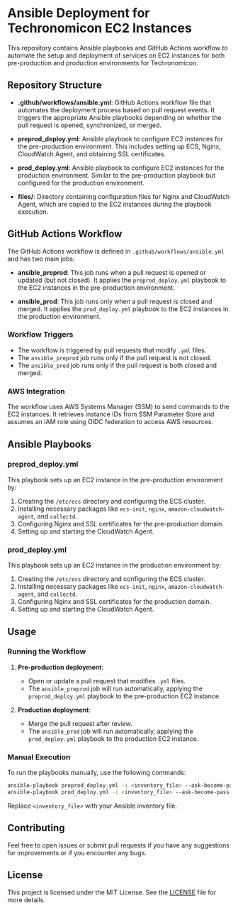 # Ansible Deployment for Techronomicon EC2 Instances

This repository contains Ansible playbooks and GitHub Actions workflow to automate the setup and deployment of services on EC2 instances for both pre-production and production environments for Techronomicon.

## Repository Structure

- **.github/workflows/ansible.yml**:
  GitHub Actions workflow file that automates the deployment process based on pull request events. It triggers the appropriate Ansible playbooks depending on whether the pull request is opened, synchronized, or merged.

- **preprod_deploy.yml**:
  Ansible playbook to configure EC2 instances for the pre-production environment. This includes setting up ECS, Nginx, CloudWatch Agent, and obtaining SSL certificates.

- **prod_deploy.yml**:
  Ansible playbook to configure EC2 instances for the production environment. Similar to the pre-production playbook but configured for the production environment.

- **files/**:
  Directory containing configuration files for Nginx and CloudWatch Agent, which are copied to the EC2 instances during the playbook execution.

## GitHub Actions Workflow

The GitHub Actions workflow is defined in `.github/workflows/ansible.yml` and has two main jobs:

- **ansible_preprod**:
  This job runs when a pull request is opened or updated (but not closed). It applies the `preprod_deploy.yml` playbook to the EC2 instances in the pre-production environment.

- **ansible_prod**:
  This job runs only when a pull request is closed and merged. It applies the `prod_deploy.yml` playbook to the EC2 instances in the production environment.

### Workflow Triggers

- The workflow is triggered by pull requests that modify `.yml` files.
- The `ansible_preprod` job runs only if the pull request is not closed.
- The `ansible_prod` job runs only if the pull request is both closed and merged.

### AWS Integration

The workflow uses AWS Systems Manager (SSM) to send commands to the EC2 instances. It retrieves instance IDs from SSM Parameter Store and assumes an IAM role using OIDC federation to access AWS resources.

## Ansible Playbooks

### preprod_deploy.yml

This playbook sets up an EC2 instance in the pre-production environment by:

1. Creating the `/etc/ecs` directory and configuring the ECS cluster.
2. Installing necessary packages like `ecs-init`, `nginx`, `amazon-cloudwatch-agent`, and `collectd`.
3. Configuring Nginx and SSL certificates for the pre-production domain.
4. Setting up and starting the CloudWatch Agent.

### prod_deploy.yml

This playbook sets up an EC2 instance in the production environment by:

1. Creating the `/etc/ecs` directory and configuring the ECS cluster.
2. Installing necessary packages like `ecs-init`, `nginx`, `amazon-cloudwatch-agent`, and `collectd`.
3. Configuring Nginx and SSL certificates for the production domain.
4. Setting up and starting the CloudWatch Agent.

## Usage

### Running the Workflow

1. **Pre-production deployment**:
   - Open or update a pull request that modifies `.yml` files.
   - The `ansible_preprod` job will run automatically, applying the `preprod_deploy.yml` playbook to the pre-production EC2 instance.

2. **Production deployment**:
   - Merge the pull request after review.
   - The `ansible_prod` job will run automatically, applying the `prod_deploy.yml` playbook to the production EC2 instance.

### Manual Execution

To run the playbooks manually, use the following commands:

```sh
ansible-playbook preprod_deploy.yml -i <inventory_file> --ask-become-pass
ansible-playbook prod_deploy.yml -i <inventory_file> --ask-become-pass
```

Replace `<inventory_file>` with your Ansible inventory file.

## Contributing

Feel free to open issues or submit pull requests if you have any suggestions for improvements or if you encounter any bugs.

## License

This project is licensed under the MIT License. See the [LICENSE](https://github.com/lukejcollins/techronomicon-ansible/blob/main/LICENSE) file for more details.
